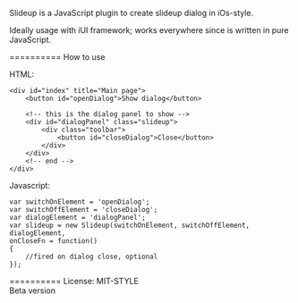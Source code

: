 Slideup is a JavaScript plugin to create slideup dialog in iOs-style.

Ideally usage with iUI framework; works everywhere since is written in pure JavaScript.

==========
How to use  

HTML:

	<div id="index" title="Main page">
		<button id="openDialog">Show dialog</button>
		
		<!-- this is the dialog panel to show -->
		<div id="dialogPanel" class="slideup">
			<div class="toolbar">
				<button id="closeDialog">Close</button>
			</div>   	
		</div> 
		<!-- end -->   
	</div> 
	 
Javascript: 

	var switchOnElement = 'openDialog';
	var switchOffElement = 'closeDialog';
	var dialogElement = 'dialogPanel';
	var slideup = new Slideup(switchOnElement, switchOffElement, dialogElement,
	onCloseFn = function()
	{
		//fired on dialog close, optional			
	});   

==========
License: MIT-STYLE  
Beta version